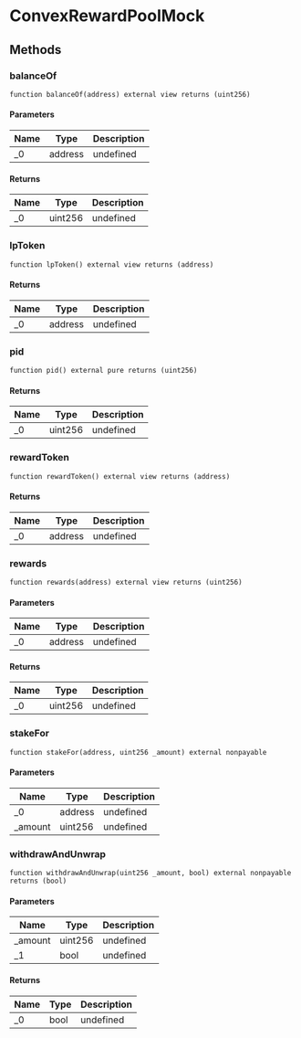 # ConvexRewardPoolMock









## Methods

### balanceOf

```solidity
function balanceOf(address) external view returns (uint256)
```





#### Parameters

| Name | Type | Description |
|---|---|---|
| _0 | address | undefined |

#### Returns

| Name | Type | Description |
|---|---|---|
| _0 | uint256 | undefined |

### lpToken

```solidity
function lpToken() external view returns (address)
```






#### Returns

| Name | Type | Description |
|---|---|---|
| _0 | address | undefined |

### pid

```solidity
function pid() external pure returns (uint256)
```






#### Returns

| Name | Type | Description |
|---|---|---|
| _0 | uint256 | undefined |

### rewardToken

```solidity
function rewardToken() external view returns (address)
```






#### Returns

| Name | Type | Description |
|---|---|---|
| _0 | address | undefined |

### rewards

```solidity
function rewards(address) external view returns (uint256)
```





#### Parameters

| Name | Type | Description |
|---|---|---|
| _0 | address | undefined |

#### Returns

| Name | Type | Description |
|---|---|---|
| _0 | uint256 | undefined |

### stakeFor

```solidity
function stakeFor(address, uint256 _amount) external nonpayable
```





#### Parameters

| Name | Type | Description |
|---|---|---|
| _0 | address | undefined |
| _amount | uint256 | undefined |

### withdrawAndUnwrap

```solidity
function withdrawAndUnwrap(uint256 _amount, bool) external nonpayable returns (bool)
```





#### Parameters

| Name | Type | Description |
|---|---|---|
| _amount | uint256 | undefined |
| _1 | bool | undefined |

#### Returns

| Name | Type | Description |
|---|---|---|
| _0 | bool | undefined |




